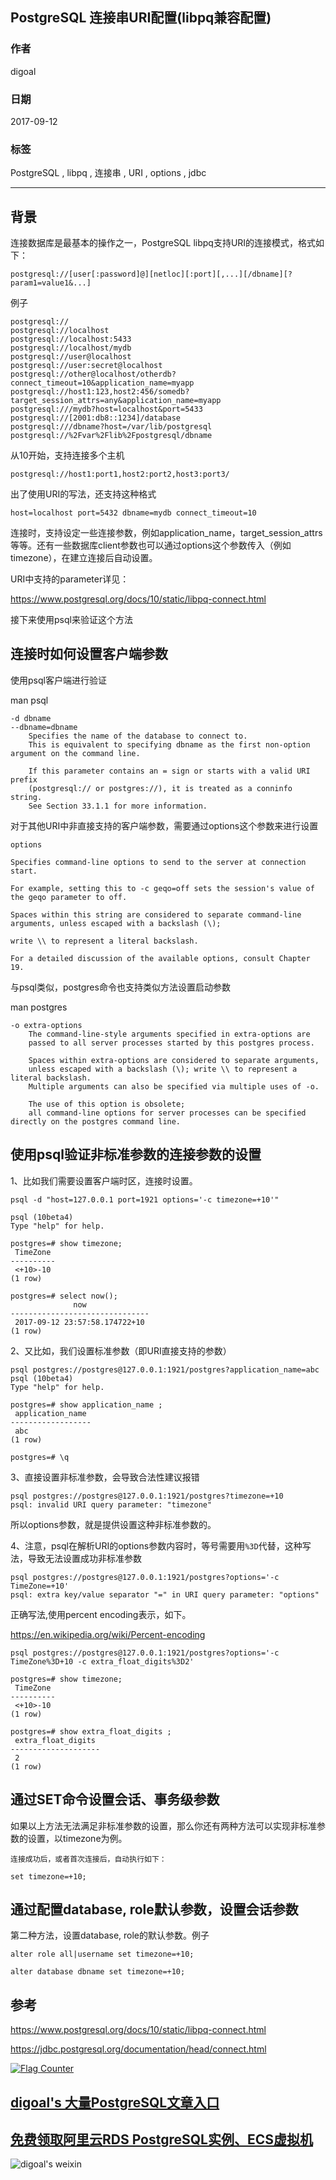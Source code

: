 ## PostgreSQL 连接串URI配置(libpq兼容配置)  
                  
### 作者                 
digoal                  
                  
### 日期                
2017-09-12                   
                  
### 标签                
PostgreSQL , libpq , 连接串 , URI , options , jdbc    
                  
----                
                  
## 背景       
连接数据库是最基本的操作之一，PostgreSQL libpq支持URI的连接模式，格式如下：  
  
```  
postgresql://[user[:password]@][netloc][:port][,...][/dbname][?param1=value1&...]  
```  
  
例子  
  
```  
postgresql://  
postgresql://localhost  
postgresql://localhost:5433  
postgresql://localhost/mydb  
postgresql://user@localhost  
postgresql://user:secret@localhost  
postgresql://other@localhost/otherdb?connect_timeout=10&application_name=myapp  
postgresql://host1:123,host2:456/somedb?target_session_attrs=any&application_name=myapp  
postgresql:///mydb?host=localhost&port=5433  
postgresql://[2001:db8::1234]/database  
postgresql:///dbname?host=/var/lib/postgresql  
postgresql://%2Fvar%2Flib%2Fpostgresql/dbname  
```  
  
从10开始，支持连接多个主机  
  
```  
postgresql://host1:port1,host2:port2,host3:port3/  
```  
  
出了使用URI的写法，还支持这种格式  
  
```  
host=localhost port=5432 dbname=mydb connect_timeout=10  
```  
  
连接时，支持设定一些连接参数，例如application_name，target_session_attrs等等。还有一些数据库client参数也可以通过options这个参数传入（例如timezone），在建立连接后自动设置。  
  
URI中支持的parameter详见：  
  
https://www.postgresql.org/docs/10/static/libpq-connect.html  
  
接下来使用psql来验证这个方法  
  
## 连接时如何设置客户端参数  
使用psql客户端进行验证  
  
man psql  
  
```  
-d dbname  
--dbname=dbname  
    Specifies the name of the database to connect to.   
    This is equivalent to specifying dbname as the first non-option argument on the command line.  
  
    If this parameter contains an = sign or starts with a valid URI prefix   
    (postgresql:// or postgres://), it is treated as a conninfo string.   
    See Section 33.1.1 for more information.  
```  
  
对于其他URI中非直接支持的客户端参数，需要通过options这个参数来进行设置  
  
```  
options  
  
Specifies command-line options to send to the server at connection start.   
  
For example, setting this to -c geqo=off sets the session's value of the geqo parameter to off.   
  
Spaces within this string are considered to separate command-line arguments, unless escaped with a backslash (\);   
  
write \\ to represent a literal backslash.   
  
For a detailed discussion of the available options, consult Chapter 19.  
```  
  
与psql类似，postgres命令也支持类似方法设置启动参数  
  
man postgres  
  
```  
-o extra-options  
    The command-line-style arguments specified in extra-options are   
    passed to all server processes started by this postgres process.  
  
    Spaces within extra-options are considered to separate arguments,   
    unless escaped with a backslash (\); write \\ to represent a literal backslash.   
    Multiple arguments can also be specified via multiple uses of -o.  
  
    The use of this option is obsolete;   
    all command-line options for server processes can be specified directly on the postgres command line.  
```  
  
## 使用psql验证非标准参数的连接参数的设置  
1、比如我们需要设置客户端时区，连接时设置。  
  
```  
psql -d "host=127.0.0.1 port=1921 options='-c timezone=+10'"  
  
psql (10beta4)  
Type "help" for help.  
  
postgres=# show timezone;  
 TimeZone   
----------  
 <+10>-10  
(1 row)  
  
postgres=# select now();  
              now                
-------------------------------  
 2017-09-12 23:57:58.174722+10  
(1 row)  
```  
  
2、又比如，我们设置标准参数（即URI直接支持的参数）  
  
```  
psql postgres://postgres@127.0.0.1:1921/postgres?application_name=abc  
psql (10beta4)  
Type "help" for help.  
  
postgres=# show application_name ;  
 application_name   
------------------  
 abc  
(1 row)  
  
postgres=# \q  
```  
  
3、直接设置非标准参数，会导致合法性建议报错  
  
```  
psql postgres://postgres@127.0.0.1:1921/postgres?timezone=+10  
psql: invalid URI query parameter: "timezone"  
```  
  
所以options参数，就是提供设置这种非标准参数的。  
  
4、注意，psql在解析URI的options参数内容时，等号需要用```%3D```代替，这种写法，导致无法设置成功非标准参数  
  
```  
psql postgres://postgres@127.0.0.1:1921/postgres?options='-c TimeZone=+10'  
psql: extra key/value separator "=" in URI query parameter: "options"  
```  
  
正确写法,使用percent encoding表示，如下。     
  
https://en.wikipedia.org/wiki/Percent-encoding  
  
```
psql postgres://postgres@127.0.0.1:1921/postgres?options='-c TimeZone%3D+10 -c extra_float_digits%3D2'

postgres=# show timezone;
 TimeZone 
----------
 <+10>-10
(1 row)

postgres=# show extra_float_digits ;
 extra_float_digits 
--------------------
 2
(1 row)
```
    
## 通过SET命令设置会话、事务级参数  
  
如果以上方法无法满足非标准参数的设置，那么你还有两种方法可以实现非标准参数的设置，以timezone为例。  
  
```  
连接成功后，或者首次连接后，自动执行如下：  
  
set timezone=+10;  
```  
  
## 通过配置database, role默认参数，设置会话参数  
  
第二种方法，设置database, role的默认参数。例子  
  
```  
alter role all|username set timezone=+10;  
  
alter database dbname set timezone=+10;  
```  
  
## 参考  
https://www.postgresql.org/docs/10/static/libpq-connect.html  
  
https://jdbc.postgresql.org/documentation/head/connect.html  
  
  
<a rel="nofollow" href="http://info.flagcounter.com/h9V1"  ><img src="http://s03.flagcounter.com/count/h9V1/bg_FFFFFF/txt_000000/border_CCCCCC/columns_2/maxflags_12/viewers_0/labels_0/pageviews_0/flags_0/"  alt="Flag Counter"  border="0"  ></a>  
  
  
  
  
  
  
## [digoal's 大量PostgreSQL文章入口](https://github.com/digoal/blog/blob/master/README.md "22709685feb7cab07d30f30387f0a9ae")
  
  
## [免费领取阿里云RDS PostgreSQL实例、ECS虚拟机](https://free.aliyun.com/ "57258f76c37864c6e6d23383d05714ea")
  
  
![digoal's weixin](../pic/digoal_weixin.jpg "f7ad92eeba24523fd47a6e1a0e691b59")
  
